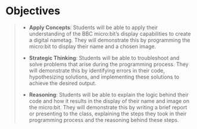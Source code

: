 # Objectives

> - **Apply Concepts**: Students will be able to apply their understanding of the BBC micro:bit’s display capabilities to create a digital nametag. They will demonstrate this by programming the micro:bit to display their name and a chosen image.
>
> - **Strategic Thinking**: Students will be able to troubleshoot and solve problems that arise during the programming process. They will demonstrate this by identifying errors in their code, hypothesizing solutions, and implementing these solutions to achieve the desired output.
>
> - **Reasoning**: Students will be able to explain the logic behind their code and how it results in the display of their name and image on the micro:bit. They will demonstrate this by writing a brief report or presenting to the class, explaining the steps they took in their programming process and the reasoning behind these steps.